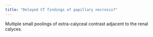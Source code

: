```yaml
---
title: "Delayed CT findings of papillary necrosis?"
---
```

Multiple small poolings of extra-calyceal contrast adjacent to the renal calyces.

